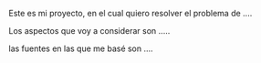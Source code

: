 Este es mi proyecto, en el cual quiero resolver el problema de ....


Los aspectos que voy a considerar son .....


las fuentes en las que me basé son ....
